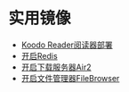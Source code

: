 # 实用镜像
- [Koodo Reader阅读器部署](./KoodoReader阅读器部署.md)
- [开启Redis](./开启Redis.md)
- [开启下载服务器Air2](./开启下载服务器Air2.md)
- [开启文件管理器FileBrowser](./开启文件管理器FileBrowser.md)

